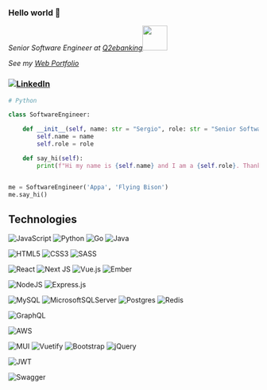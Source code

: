 ### Hello world 👋 
<p><em>Senior Software Engineer at <a href="https://www.q2.com/" target="_blank">Q2ebanking</a><img src="https://media.giphy.com/media/VgCDAzcKvsR6OM0uWg/giphy.gif" width="50">
</em></p>
<p><em>See my <a href="https://www.sergiotapiafikes.com" target="_blank">Web Portfolio</a>
</em></p>

### [![LinkedIn](https://img.shields.io/badge/LinkedIn-%230077B5.svg?logo=linkedin&logoColor=white)](https://linkedin.com/in/stapiafikes) 

```python
# Python 

class SoftwareEngineer:

    def __init__(self, name: str = "Sergio", role: str = "Senior Software Engineer"):
        self.name = name
        self.role = role

    def say_hi(self):
        print(f"Hi my name is {self.name} and I am a {self.role}. Thanks for dropping by!")


me = SoftwareEngineer('Appa', 'Flying Bison')
me.say_hi()
```

<h2>Technologies</h2>

![JavaScript](https://img.shields.io/badge/javascript-%23323330.svg?style=for-the-badge&logo=javascript&logoColor=%23F7DF1E) 
![Python](https://img.shields.io/badge/python-3670A0?style=for-the-badge&logo=python&logoColor=ffdd54) 
![Go](https://img.shields.io/badge/go-%2300ADD8.svg?style=for-the-badge&logo=go&logoColor=white) 
![Java](https://img.shields.io/badge/java-%23ED8B00.svg?style=for-the-badge&logo=java&logoColor=white)

![HTML5](https://img.shields.io/badge/html5-%23E34F26.svg?style=for-the-badge&logo=html5&logoColor=white) 
![CSS3](https://img.shields.io/badge/css3-%231572B6.svg?style=for-the-badge&logo=css3&logoColor=white) 
![SASS](https://img.shields.io/badge/SASS-hotpink.svg?style=for-the-badge&logo=SASS&logoColor=white)

![React](https://img.shields.io/badge/react-%2320232a.svg?style=for-the-badge&logo=react&logoColor=%2361DAFB) 
![Next JS](https://img.shields.io/badge/Next-black?style=for-the-badge&logo=next.js&logoColor=white) 
![Vue.js](https://img.shields.io/badge/vuejs-%2335495e.svg?style=for-the-badge&logo=vuedotjs&logoColor=%234FC08D) 
![Ember](https://img.shields.io/badge/ember-1C1E24?style=for-the-badge&logo=ember.js&logoColor=#D04A37) 

![NodeJS](https://img.shields.io/badge/node.js-6DA55F?style=for-the-badge&logo=node.js&logoColor=white) 
![Express.js](https://img.shields.io/badge/express.js-%23404d59.svg?style=for-the-badge&logo=express&logoColor=%2361DAFB) 

![MySQL](https://img.shields.io/badge/mysql-%2300f.svg?style=for-the-badge&logo=mysql&logoColor=white) 
![MicrosoftSQLServer](https://img.shields.io/badge/Microsoft%20SQL%20Sever-CC2927?style=for-the-badge&logo=microsoft%20sql%20server&logoColor=white) 
![Postgres](https://img.shields.io/badge/postgres-%23316192.svg?style=for-the-badge&logo=postgresql&logoColor=white) 
![Redis](https://img.shields.io/badge/redis-%23DD0031.svg?style=for-the-badge&logo=redis&logoColor=white) 

![GraphQL](https://img.shields.io/badge/-GraphQL-E10098?style=for-the-badge&logo=graphql&logoColor=white) 

![AWS](https://img.shields.io/badge/AWS-%23FF9900.svg?style=for-the-badge&logo=amazon-aws&logoColor=white) 

![MUI](https://img.shields.io/badge/MUI-%230081CB.svg?style=for-the-badge&logo=material-ui&logoColor=white) 
![Vuetify](https://img.shields.io/badge/Vuetify-1867C0?style=for-the-badge&logo=vuetify&logoColor=AEDDFF) 
![Bootstrap](https://img.shields.io/badge/bootstrap-%23563D7C.svg?style=for-the-badge&logo=bootstrap&logoColor=white) 
![jQuery](https://img.shields.io/badge/jquery-%230769AD.svg?style=for-the-badge&logo=jquery&logoColor=white) 

![JWT](https://img.shields.io/badge/JWT-black?style=for-the-badge&logo=JSON%20web%20tokens) 

![Swagger](https://img.shields.io/badge/-Swagger-%23Clojure?style=for-the-badge&logo=swagger&logoColor=white)



<!--
<img src="https://media.giphy.com/media/WUlplcMpOCEmTGBtBW/giphy.gif" width="30"> 

**Sergio16T/Sergio16T** is a ✨ _special_ ✨ repository because its `README.md` (this file) appears on your GitHub profile.

Here are some ideas to get you started:

- 🔭 I’m currently working on ...
- 🌱 I’m currently learning ...
- 👯 I’m looking to collaborate on ...
- 🤔 I’m looking for help with ...
- 💬 Ask me about ...
- 📫 How to reach me: ...
- 😄 Pronouns: ...
- ⚡ Fun fact: ...
-->
